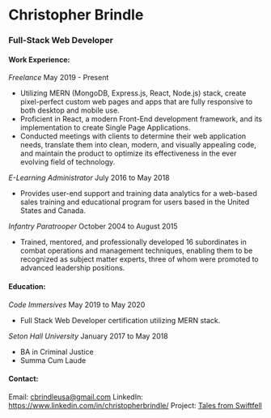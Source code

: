 # Christopher Brindle
### Full-Stack Web Developer


#### Work Experience:
*Freelance* May 2019 - Present

- Utilizing MERN (MongoDB, Express.js, React, Node.js) stack, create pixel-perfect custom web pages and apps that are fully responsive to both desktop and mobile use.
- Proficient in React, a modern Front-End development framework, and its implementation to create Single Page Applications.
- Conducted meetings with clients to determine their web application needs, translate them into clean, modern, and visually appealing code, and maintain the product to optimize its effectiveness in the ever evolving field of technology.


*E-Learning Administrator* July 2016 to May 2018

- Provides user-end support and training data analytics for a web-based sales training and educational program for users based in the United States and Canada.


*Infantry Paratrooper* October 2004 to August 2015

- Trained, mentored, and professionally developed 16 subordinates in combat operations and management techniques, enabling them to be recognized as subject matter experts, three of whom were promoted to advanced leadership positions.



#### Education:
*Code Immersives* May 2019 to May 2020

- Full Stack Web Developer certification utilizing MERN stack.


*Seton Hall University* January 2017 to May 2018

- BA in Criminal Justice
- Summa Cum Laude



#### Contact:

Email: cbrindleusa@gmail.com
LinkedIn: https://www.linkedin.com/in/christopherbrindle/
Project: [Tales from Swiftfell](tfs-chapter1.herokuapp.com)
